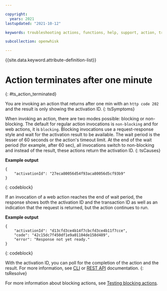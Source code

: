 ```yaml
---

copyright:
  years: 2021
lastupdated: "2021-10-12"

keywords: troubleshooting actions, functions, help, support, action, troubleshoot, system limits, configuration, api gateway

subcollection: openwhisk

---
```


{{site.data.keyword.attribute-definition-list}}

# Action terminates after one minute
{: #ts_action_terminated}

You are invoking an action that returns after one min with an `http code 202` and the result is only showing the activation ID.
{: tsSymptoms}

When invoking an action, there are two modes possible: blocking or non-blocking. The default for regular action invocations is `non-blocking` and for web actions, it is `blocking`. Blocking invocations use a request-response style and wait for the activation result to be available. The wait period is the lesser of 60 seconds or the action's timeout limit. At the end of the wait period (for example, after 60 sec), all invocations switch to non-blocking and instead of the result, these actions return the activation ID.
{: tsCauses}

**Example output**

```
{
    "activationId": "27eca80056d54f93aca80056d5cf93b9"
}
```
{: codeblock}

If an invocation of a web action reaches the end of wait period, the response shows both the activation ID and the transaction ID as well as an indication that the request is returned, but the action continues to run.

**Example output**

```
{
    "activationId": "d13cfd3ce4b14f7cbcfd3ce4b11f7cce",
    "code": "42c15dc7f450df1e9a01104de158d489",
    "error": "Response not yet ready."
}
```
{: codeblock}

With the activation ID, you can poll for the completion of the action and the result. For more information, see [CLI](/docs/openwhisk?topic=cloud-functions-cli-plugin-functions-cli#cli_activation) or [REST API](https://cloud.ibm.com/apidocs/functions#getactivations) documentation.
{: tsResolve}

For more information about blocking actions, see [Testing blocking actions](/docs/openwhisk?topic=openwhisk-test#test-block).


